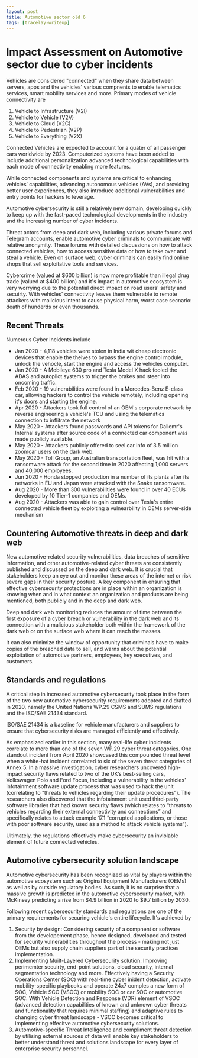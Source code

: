 ```yaml
---
layout: post
title: Automotive sector old 6
tags: [tracelay-writeup]
---
```

# Impact Assessment on Automotive sector due to cyber incidents 
Vehicles are considered "connected" when they share data between servers, apps and the vehicles' various compnents to enable telematics services, smart mobility services and more. Primary modes of vehicle connectivity are
1. Vehicle to Infrastructure (V2I)
2. Vehicle to Vehicle (V2V)
3. Vehicle to Cloud (V2C)
4. Vehicle to Pedestrian (V2P)
5. Vehicle to Everything (V2X)

Connected Vehicles are expected to account for a quater of all passenger cars worldwide by 2023. Computerized systems have been added to include additional personalization advanced technological capabilities with each mode of connectivity enabling more features. 

While connected components and systems are critical to enhancing vehicles’ capabilities, advancing autonomous vehicles (AVs), and providing better user experiences, they also introduce additional vulnerabilities and entry points for hackers to leverage.

Automotive cybersecurity is still a relatively new domain, developing quickly to keep up with the fast-paced technological developments in the industry and the increasing number of cyber incidents.

Threat actors from deep and dark web, including various private forums and Telegram accounts, enable automotive cyber criminals to communicate with relative anonymity. These forums with detailed discussions on how to attack connected vehicles, how to access sensitive data or how to take over and steal a vehicle. Even on surface web, cyber criminals can easily find online shops that sell exploitative tools and services.

Cybercrime (valued at $600 billion) is now more profitable than illegal drug trade (valued at $400 billion) and it's impact in automotive ecosystem is very worrying due to the potential direct impact on road users' safety and secuirty. With vehicles' connectivity leaves them vulnerable to remote attackers with malicious intent to cause physical harm, worst case secnario: death of hunderds or even thousands.

## Recent Threats
Numerous Cyber Incidents include
- Jan 2020 - 4,118 vehicles were stolen in India wit cheap electronic devices that enable the theives to bypass the engine control module, unlock the vehocle, start the engine and access the vehicles computer.
- Jan 2020 - A Mobileye 630 pro and Tesla Model X hack fooled the ADAS and autopilot systems to trigger the brakes and steer into oncoming traffic.
- Feb 2020 - 19 vulnerabilities were found in a Mercedes-Benz E-class car, allowing hackers to control the vehicle remotely, including opening it's doors and starting the engine.
- Apr 2020 - Attackers took full control of an OEM's corporate network by reverse engineering a vehicle's TCU and using the telematics connection to inflitrate the network
- May 2020 - Attackers found passwords and API tokens for Dailemr's Internal systems after source code of a connected car component was made publicly available.
- May 2020 - Attackers publicly offered to seel car info of 3.5 million zoomcar users on the dark web.
- May 2020 - Toll Group, an Australian transportation fleet, was hit with a ransomware attack for the second time in 2020 affecting 1,000 servers and 40,000 employees.
- Jun 2020 - Honda stopped production in a number of its plants after its networks in EU and Japan were attacked with the Snake ransomware.
- Aug 2020 - More than 300 vulnerabilities were found in over 40 ECUs developed by 10 Tier-1 companies and OEMs.
- Aug 2020 - Attackers was able to gain control over Tesla's entire connected vehicle fleet by exploiting a vulnearbility in OEMs server-side mechanism 

## Countering Automotive threats in deep and dark web
New automotive-related security vulnerabilities, data breaches of sensitive information, and other automotive-related cyber threats are consistently published and discussed on the deep and dark web. It is crucial that stakeholders keep an eye out and monitor these areas of the internet or risk severe gaps in their security posture. A key component in ensuring that effective cybersecurity protections are in place within an organization is knowing when and in what context an organization and products are being mentioned, both publicly and in the deep and dark web. 

Deep and dark web monitoring reduces the amount of time between the first exposure of a cyber breach or vulnerability in the dark web and its connection with a malicious stakeholder both within the framework of the dark web or on the surface web where it can reach the masses. 

It can also minimize the window of opportunity that criminals have to make copies of the breached data to sell, and warns about the potential exploitation of automotive partners, employees, key executives, and customers.

## Standards and regulations
A critical step in increased automotive cybersecurity took place in the form of the two new automotive cybersecurity requirements adopted and drafted in 2020, namely the United Nations WP.29 CSMS and SUMS regulations and the
ISO/SAE 21434 standard.

ISO/SAE 21434 is a baseline for vehicle manufacturers and suppliers to ensure that cybersecurity risks are managed efficiently and effectively.

As emphasized earlier in this section, many real-life cyber incidents correlate to more than one of the seven WP.29 cyber threat categories. One standout incident from April 2020 showcased this compounded threat level when a white-hat incident correlated to six of the seven threat categories of Annex 5. In a massive investigation, cyber researchers uncovered high-impact security flaws related to two of the UK’s best-selling cars, Volkswagen Polo and Ford Focus, including a vulnerability in the vehicles' infotainment software update process that was used to hack the unit (correlating to “threats to vehicles regarding their update procedures”). The researchers also discovered that the infotainment unit used third-party software libraries that had known security flaws (which relates to “threats to vehicles regarding their external connectivity and connections” and specifically relates to attack example 17.1 “corrupted applications, or those with poor software security, used as a method to attack vehicle systems”).

Ultimately, the regulations effectively make cybersecurity an
inviolable element of future connected vehicles.

## Automotive cybersecurity solution landscape
Automotive cybersecurity has been recognized as vital by players
within the automotive ecosystem such as Original Equipment Manufacturers (OEMs) as well as by outside regulatory bodies. As such, it is no surprise that a massive growth is predicted in the automotive cybersecurity market, with McKinsey predicting a rise from $4.9 billion in 2020 to $9.7 billion by 2030.

Following recent cybersecurity standards and regulations are one of the primary requirements for securing vehicle's entire lifecycle. It's achieved by
1. Security by design: Considering security of a compnent or software from the developement phase, hence designed, developed and tested for security vulnerabilities throughout the process - making not just OEMs but also supply chain suppliers part of the security practices implementation.
2. Implementing Muilt-Layered Cybersecurity solution: Improving perimemter secuirty, end-point solutions, cloud security, internal segmentation technology and more. Effectively having a Security Operations Center (SOC) with real-time cyber inident detection, activate mobility-specific playbooks and operate 24x7 comples a new form of SOC, Vehicle SCO (VSOC) or mobility SOC or car SOC or automotive SOC. With Vehicle Detection and Response (VDR) element of VSOC (advanced detection capabilities of known and unknown cyber threats and functionality that requires minimal staffing) and adaptive rules to changing cyber threat landscape - VSOC becomes critical to implementing effecitve automotive cybersecurity solutions.
3. Automotive-specific Threat Intelligence and compliment threat detection by utilising external sources of data will enable key stakeholders to better understand threat and solutions landscape for every layer of enterprise security personnel.
